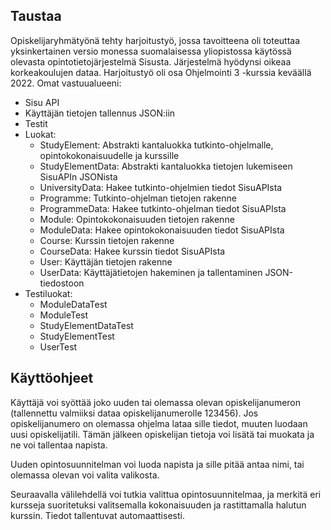 ## Taustaa

Opiskelijaryhmätyönä tehty harjoitustyö, jossa tavoitteena oli toteuttaa yksinkertainen versio monessa suomalaisessa yliopistossa käytössä olevasta opintotietojärjestelmä Sisusta. Järjestelmä hyödynsi oikeaa korkeakoulujen dataa. Harjoitustyö oli osa Ohjelmointi 3 -kurssia keväällä 2022. Omat vastuualueeni:  

* Sisu API
* Käyttäjän tietojen tallennus JSON:iin
* Testit
* Luokat:
  * StudyElement: Abstrakti kantaluokka tutkinto-ohjelmalle, opintokokonaisuudelle ja kurssille
  * StudyElementData: Abstrakti kantaluokka tietojen lukemiseen SisuAPIn JSONista
  * UniversityData: Hakee tutkinto-ohjelmien tiedot SisuAPIsta
  * Programme: Tutkinto-ohjelman tietojen rakenne
  * ProgrammeData: Hakee tutkinto-ohjelman tiedot SisuAPIsta
  * Module: Opintokokonaisuuden tietojen rakenne
  * ModuleData: Hakee opintokokonaisuuden tiedot SisuAPIsta
  * Course: Kurssin tietojen rakenne
  * CourseData: Hakee kurssin tiedot SisuAPIsta
  * User: Käyttäjän tietojen rakenne
  * UserData: Käyttäjätietojen hakeminen ja tallentaminen JSON-tiedostoon
* Testiluokat:
  * ModuleDataTest
  * ModuleTest
  * StudyElementDataTest
  * StudyElementTest
  * UserTest

## Käyttöohjeet

Käyttäjä voi syöttää joko uuden tai olemassa olevan opiskelijanumeron (tallennettu valmiiksi dataa opiskelijanumerolle 123456). Jos opiskelijanumero on olemassa ohjelma lataa sille tiedot, muuten luodaan uusi opiskelijatili. Tämän jälkeen opiskelijan tietoja voi lisätä tai muokata ja ne voi tallentaa napista.

Uuden opintosuunnitelman voi luoda napista ja sille pitää antaa nimi, tai olemassa olevan voi valita valikosta.

Seuraavalla välilehdellä voi tutkia valittua opintosuunnitelmaa, ja merkitä eri kursseja suoritetuksi valitsemalla kokonaisuuden ja rastittamalla halutun kurssin. Tiedot tallentuvat automaattisesti. 
